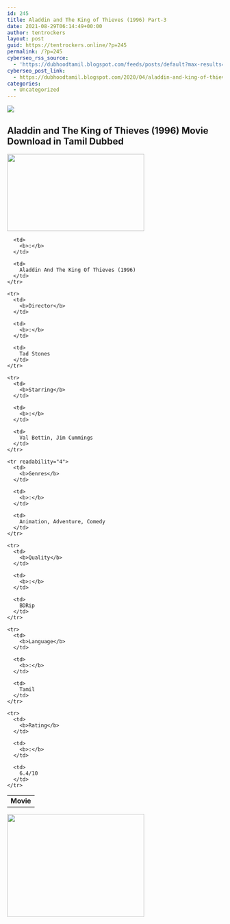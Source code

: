 ```yaml
---
id: 245
title: Aladdin and The King of Thieves (1996) Part-3
date: 2021-08-29T06:14:49+00:00
author: tentrockers
layout: post
guid: https://tentrockers.online/?p=245
permalink: /?p=245
cyberseo_rss_source:
  - 'https://dubhoodtamil.blogspot.com/feeds/posts/default?max-results=150&start-index=301'
cyberseo_post_link:
  - https://dubhoodtamil.blogspot.com/2020/04/aladdin-and-king-of-thieves-1996-part-3.html
categories:
  - Uncategorized
---
```

<div class="media_block">
  <img src="https://1.bp.blogspot.com/-Ks1qNBNNixY/Xp_NzZzgw1I/AAAAAAAAAqc/ctG36rMhOeQegwFBkoS-GXhwc0F1CLGIgCNcBGAsYHQ/s72-c/maxresdefault.jpg" class="media_thumbnail" />
</div>

<div dir="ltr" trbidi="on" readability="6.78125">
  <p>
    <h2>
      <span>Aladdin and The King of Thieves (1996) Movie Download in Tamil Dubbed</span>
    </h2>
  </p>
  
  <div class="separator">
    <a href="https://1.bp.blogspot.com/-Ks1qNBNNixY/Xp_NzZzgw1I/AAAAAAAAAqc/ctG36rMhOeQegwFBkoS-GXhwc0F1CLGIgCNcBGAsYHQ/s1600/maxresdefault.jpg" imageanchor="1"><img loading="lazy" border="0" data-original-height="720" data-original-width="1280" height="180" src="https://1.bp.blogspot.com/-Ks1qNBNNixY/Xp_NzZzgw1I/AAAAAAAAAqc/ctG36rMhOeQegwFBkoS-GXhwc0F1CLGIgCNcBGAsYHQ/s320/maxresdefault.jpg" width="320" /></a>
  </div>
  
  <table cellspacing="5">
    <tr readability="2">
      <td>
        <b>Movie</b>
      </td>
      
      <td>
        <b>:</b>
      </td>
      
      <td>
        Aladdin And The King Of Thieves (1996)
      </td>
    </tr>
    
    <tr>
      <td>
        <b>Director</b>
      </td>
      
      <td>
        <b>:</b>
      </td>
      
      <td>
        Tad Stones
      </td>
    </tr>
    
    <tr>
      <td>
        <b>Starring</b>
      </td>
      
      <td>
        <b>:</b>
      </td>
      
      <td>
        Val Bettin, Jim Cummings
      </td>
    </tr>
    
    <tr readability="4">
      <td>
        <b>Genres</b>
      </td>
      
      <td>
        <b>:</b>
      </td>
      
      <td>
        Animation, Adventure, Comedy
      </td>
    </tr>
    
    <tr>
      <td>
        <b>Quality</b>
      </td>
      
      <td>
        <b>:</b>
      </td>
      
      <td>
        BDRip
      </td>
    </tr>
    
    <tr>
      <td>
        <b>Language</b>
      </td>
      
      <td>
        <b>:</b>
      </td>
      
      <td>
        Tamil
      </td>
    </tr>
    
    <tr>
      <td>
        <b>Rating</b>
      </td>
      
      <td>
        <b>:</b>
      </td>
      
      <td>
        6.4/10
      </td>
    </tr>
  </table>
  
  <p>
  </p>
  
  <div class="separator">
    <a href="https://1.bp.blogspot.com/-vEbEeMz4usI/Xp_PUxbJ-VI/AAAAAAAAAq4/MgTkw7LP6PsDWLZsluTgSm_loxrerkVGACNcBGAsYHQ/s1600/download-icon.gif" imageanchor="1"><img loading="lazy" border="0" data-original-height="600" data-original-width="800" height="240" src="https://1.bp.blogspot.com/-vEbEeMz4usI/Xp_PUxbJ-VI/AAAAAAAAAq4/MgTkw7LP6PsDWLZsluTgSm_loxrerkVGACNcBGAsYHQ/s320/download-icon.gif" width="320" /></a>
  </div></p>
</div>